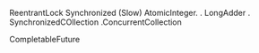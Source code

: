 ReentrantLock 
Synchronized (Slow)
AtomicInteger.
. LongAdder
. SynchronizedCOllection
.ConcurrentCollection

CompletableFuture